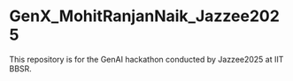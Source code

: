# GenX_MohitRanjanNaik_Jazzee2025
This repository is for the GenAI hackathon conducted by Jazzee2025 at IIT BBSR.
